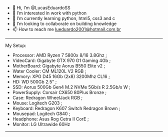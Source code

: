 - 👋 Hi, I’m @LucasEduardoSS
- 👀 I’m interested in work with python
- 🌱 I’m currently learning python, html5, css3 and c
- 💞️ I’m looking to collaborate on building knowledge
- 📫 How to reach me lueduardo2001@hotmail.com.br

<!---
LucasEduardoSS/LucasEduardoSS is a ✨ special ✨ repository because its `README.md` (this file) appears on your GitHub profile.
You can click the Preview link to take a look at your changes.
--->

-------------------------------------------------------------
My Setup:

- Processor: AMD Ryzen 7 5800x 8/16 3.8Ghz ;
- VideoCard: Gigabyte GTX 970 G1 Gaming 4Gb ;
- MotherBoard: Gigabyte Aorus B550 Elite v2 ;
- Water Cooler: CM ML120L V2 RGB ;
- Memory: XPG D45 16Gb (2x8) 3200Mhz CL16 ;
- HD: WD 500Gb 2.5" ;
- SSD: Aorus 500Gb Gen4 M.2 NVMe 5Gb/s R 2.5Gb/s W ;
- PowerSupply: Corsair CX650 80Plus Bronze ;
- Case: Redragon WheelJack RGB ;
- Mouse: Logitech G203 ;
- Keyboard: Redragon K607 Switch Redragon Brown ;
- Mousepad: Logitech G840 ;
- Headphone: Asus Rog Cetra II CorE ;
- Monitor: LG Ultrawide 60Hz
-------------------------------------------------------------
